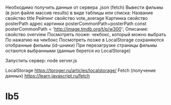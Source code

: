 Необходимо получить данные от сервера .json (fetch)
Вывести фильмы (в json файле массив results) в виде таблицы или списка:
Название
  свойство title
Рейтинг
  свойство vote_average
Картинка
  свойство posterPath 
  адрес картинки posterCommonPath+posterPath
  const posterCommonPath = 'http://image.tmdb.org/t/p/w300';
Описание:
  свойство overview
Посмотреть позже:
  чекбокс, который можно выбрать
По нажатию на чекбокс Посмотреть позже в LocalStorage сохраняются отобранные фильмы (id-шники)
При перезагрузке страницы фильмы остаются выбранными (данные берется из LocalStorage)

Запустить сервер:
node server.js

LocalStorage
https://tproger.ru/articles/localstorage/
Fetch (получение данных)
https://learn.javascript.ru/fetch
# lb5
